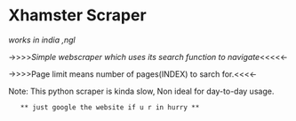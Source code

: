 # **Xhamster Scraper**
*works in india ,ngl*

->>>>*Simple webscraper which uses its search function to navigate*<<<<<-

->>>>Page limit means number of pages(INDEX) to sarch for.<<<<-

Note: 
     This python scraper is kinda slow, Non ideal for day-to-day usage.

	   ** just google the website if u r in hurry **
		

 
